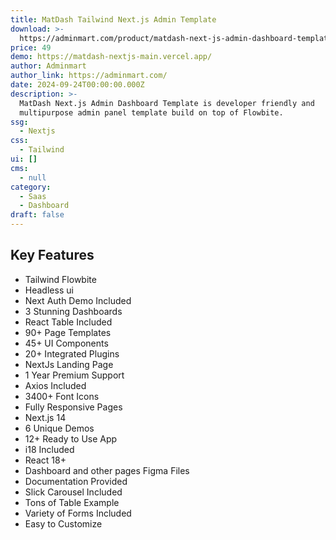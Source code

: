 ```yaml
---
title: MatDash Tailwind Next.js Admin Template
download: >-
  https://adminmart.com/product/matdash-next-js-admin-dashboard-template/?ref=317
price: 49
demo: https://matdash-nextjs-main.vercel.app/
author: Adminmart
author_link: https://adminmart.com/
date: 2024-09-24T00:00:00.000Z
description: >-
  MatDash Next.js Admin Dashboard Template is developer friendly and
  multipurpose admin panel template build on top of Flowbite.
ssg:
  - Nextjs
css:
  - Tailwind
ui: []
cms:
  - null
category:
  - Saas
  - Dashboard
draft: false
---
```

## Key Features

- Tailwind Flowbite
- Headless ui
- Next Auth Demo Included
- 3 Stunning Dashboards
- React Table Included
- 90+ Page Templates
- 45+ UI Components
- 20+ Integrated Plugins
- NextJs Landing Page
- 1 Year Premium Support
- Axios Included
- 3400+ Font Icons
- Fully Responsive Pages
- Next.js 14
- 6 Unique Demos
- 12+ Ready to Use App
- i18 Included
- React 18+
- Dashboard and other pages Figma Files
- Documentation Provided
- Slick Carousel Included
- Tons of Table Example
- Variety of Forms Included
- Easy to Customize
